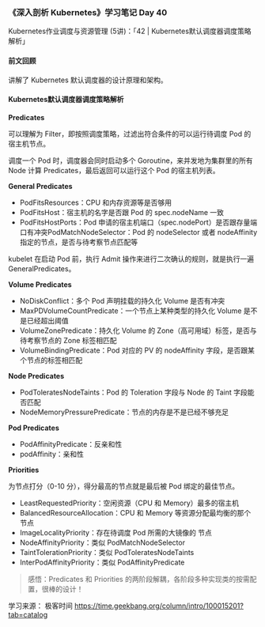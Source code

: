### 《深入剖析 Kubernetes》学习笔记 Day 40

Kubernetes作业调度与资源管理 (5讲)：「42 | Kubernetes默认调度器调度策略解析」

#### 前文回顾

讲解了 Kubernetes 默认调度器的设计原理和架构。

#### Kubernetes默认调度器调度策略解析

**Predicates**

可以理解为 Filter，即按照调度策略，过滤出符合条件的可以运行待调度 Pod 的宿主机节点。

调度一个 Pod 时，调度器会同时启动多个 Goroutine，来并发地为集群里的所有 Node 计算 Predicates，最后返回可以运行这个 Pod 的宿主机列表。

**General Predicates**

* PodFitsResources：CPU 和内存资源等是否够用
* PodFitsHost：宿主机的名字是否跟 Pod 的 spec.nodeName 一致
* PodFitsHostPorts：Pod 申请的宿主机端口（spec.nodePort）是否跟存量端口有冲突PodMatchNodeSelector：Pod 的 nodeSelector 或者 nodeAffinity 指定的节点，是否与待考察节点匹配等

kubelet 在启动 Pod 前，执行 Admit 操作来进行二次确认的规则，就是执行一遍 GeneralPredicates。

**Volume Predicates**

* NoDiskConflict：多个 Pod 声明挂载的持久化 Volume 是否有冲突
* MaxPDVolumeCountPredicate：一个节点上某种类型的持久化 Volume 是不是已经超出阈值
* VolumeZonePredicate：持久化 Volume 的 Zone（高可用域）标签，是否与待考察节点的 Zone 标签相匹配
* VolumeBindingPredicate：Pod 对应的 PV 的 nodeAffinity 字段，是否跟某个节点的标签相匹配

**Node Predicates**

* PodToleratesNodeTaints：Pod 的 Toleration 字段与 Node 的 Taint 字段能否匹配
* NodeMemoryPressurePredicate：节点的内存是不是已经不够充足

**Pod Predicates**

* PodAffinityPredicate：反亲和性
* podAffinity：亲和性

**Priorities**

为节点打分（0-10 分），得分最高的节点就是最后被 Pod 绑定的最佳节点。

* LeastRequestedPriority：空闲资源（CPU 和 Memory）最多的宿主机
* BalancedResourceAllocation：CPU 和 Memory 等资源分配最均衡的那个节点
* ImageLocalityPriority：存在待调度 Pod 所需的大镜像的 节点
* NodeAffinityPriority：类似 PodMatchNodeSelector
* TaintTolerationPriority：类似 PodToleratesNodeTaints
* InterPodAffinityPriority：类似 PodAffinityPredicate

> 感悟：Predicates 和 Priorities 的两阶段解耦，各阶段多种实现类的按需配置，很棒的设计！

学习来源： 极客时间 https://time.geekbang.org/column/intro/100015201?tab=catalog

